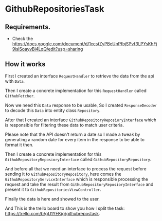 # GithubRepositoriesTask
 
 
## Requirements.
 - Check the https://docs.google.com/document/d/1ccstZyPBeUnPfbjSPvf3LPYsKhFj9isISoayvBi4LqQ/edit?usp=sharing
 
## How it works
First I created an interface `RequestHandler` to retrieve the data from the api with `Data`.
 
Then I create a concrete implementation for this `RequestHandler` called `GithubFetcher`.

Now we need this `Data` response to be usable, So I created `ResponseDecoder` to decode this `Data` into entity class `Repository`.
 
After that I created an interface `GithubRepositoryReposioryInterface` which is responsible for filtering these data to match user criteria.
 
Please note that the API doesn't return a date so I made a tweak by generating a random date for every item in  the response to be able to format it then.
 
Then I create a concrete implementation for this `GithubRepositoryReposioryInterface` called `GithubRepositoryRepository`.
 
And before all that we need an interface to process the request before sending it to `GithubRepositoryRepository`, here comes the  `GithubRepositoryServiceInterface` which is responsible processing the request and take the result from `GithubRepositoryReposioryInterface` and  present it to  `GithubRepositoriesViewController`.
 
Finally the data is here and showed to the user.
 
And This is the trello board to show you how I split the task:
    https://trello.com/b/gU1YEKig/githubrepostask.

